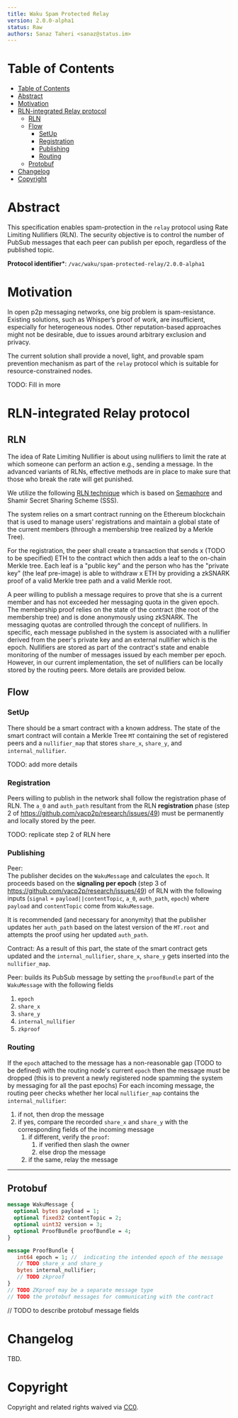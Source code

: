 ```yaml
---
title: Waku Spam Protected Relay
version: 2.0.0-alpha1
status: Raw
authors: Sanaz Taheri <sanaz@status.im>
---
```


# Table of Contents

- [Table of Contents](#table-of-contents)
- [Abstract](#abstract)
- [Motivation](#motivation)
- [RLN-integrated Relay protocol](#rln-integrated-relay-protocol)
  - [RLN](#rln)
  - [Flow](#flow)
    - [SetUp](#setup)
    - [Registration](#registration)
    - [Publishing](#publishing)
    - [Routing](#routing)
  - [Protobuf](#protobuf)
- [Changelog](#changelog)
- [Copyright](#copyright)

# Abstract

This specification enables spam-protection in the `relay` protocol using Rate Limiting Nullifiers (RLN). The security objective is to control the number of PubSub messages that each peer can publish per epoch, regardless of the published topic.


**Protocol identifier***: `/vac/waku/spam-protected-relay/2.0.0-alpha1`

# Motivation

In open p2p messaging networks, one big problem is spam-resistance. Existing solutions, such as Whisper’s proof of work, are insufficient, especially for heterogeneous nodes. Other reputation-based approaches might not be desirable, due to issues around arbitrary exclusion and privacy.

The current solution shall provide a novel, light, and provable spam prevention mechanism as part of the `relay` protocol which is suitable for resource-constrained nodes.

TODO: Fill in more


# RLN-integrated Relay protocol


## RLN

The idea of Rate Limiting Nullifier is about using nullifiers to limit the rate at which someone can perform an action e.g., sending a message. In the advanced variants of RLNs, effective methods are in place to make sure that those who break the rate will get punished. 

We utilize the following [RLN technique](https://hackmd.io/tMTLMYmTR5eynw2lwK9n1w?both)  which is based on [Semaphore](https://github.com/appliedzkp/semaphore/blob/master/spec/Semaphore%20Spec.pdf) and Shamir Secret Sharing Scheme (SSS). 

The system relies on a smart contract running on the Ethereum blockchain that is used to manage users' registrations and maintain a global state of the current members (through a membership tree realized by a Merkle Tree).

For the registration, the peer shall create a transaction that sends x (TODO to be specified) ETH to the contract which then adds a leaf to the on-chain Merkle tree. Each leaf is a "public key" and the person who has the "private key" (the leaf pre-image) is able to withdraw x ETH by providing a zkSNARK proof of a valid Merkle tree path and a valid Merkle root.

A peer willing to publish a message requires to prove that she is a current member and has not exceeded her messaging quota in the given epoch. The membership proof relies on the state of the contract (the root of the membership tree) and is done anonymously using zkSNARK. The messaging quotas are controlled through the concept of nullifiers. In specific, each message published in the system is associated with a nullifier derived from the peer's private key and an external nullifier which is the epoch. Nullifiers are stored as part of the contract's state and enable monitoring of the number of messages issued by each member per epoch. However, in our current implementation, the set of nullifiers can be locally stored by the routing peers. More details are provided below.
## Flow
### SetUp

There should be a smart contract with a known address.
The state of the smart contract will contain a Merkle Tree `MT` containing the set of registered peers and a `nullifier_map` that stores `share_x`, `share_y`, and `internal_nullifier`. 

TODO: add more details

### Registration

Peers willing to publish in the network shall follow the registration phase of RLN. 
The `a_0` and `auth_path` resultant from the RLN **registration** phase (step 2 of  https://github.com/vacp2p/research/issues/49) must be permanently and locally stored by the peer.

TODO: replicate step 2 of RLN here 

### Publishing

Peer:  
The publisher decides on the `WakuMessage` and calculates the `epoch`.
It proceeds based on the **signaling per epoch** (step 3 of  https://github.com/vacp2p/research/issues/49) of RLN with the following inputs (`signal` = `payload||contentTopic`, `a_0`, `auth_path`, `epoch`) where `payload` and `contentTopic` come from `WakuMessage`.

It is recommended (and necessary for anonymity) that the publisher updates her `auth_path` based on the latest version of the `MT.root` and attempts the proof using her updated `auth_path`.

Contract: 
As a result of this part, the state of the smart contract gets updated and the `internal_nullifier`, `share_x`, `share_y`  gets inserted into the `nullifier_map`.

Peer: 
builds its PubSub message by setting the `proofBundle` part of the `WakuMessage` with the following fields
1. `epoch` 
2. `share_x`
3. `share_y`
4. `internal_nullifier`
5. `zkproof`

### Routing

If the `epoch` attached to the message has a non-reasonable gap (TODO to be defined) with the routing node's current `epoch` then the message must be dropped (this is to prevent a newly registered node spamming the system by messaging for all the past epochs)
For each incoming message, the routing peer checks whether her local `nullifier_map` contains the `internal_nullifier`:
1. if not, then drop the message
2. if yes, compare the recorded `share_x` and `share_y` with the corresponding fields of the incoming message
     1. if different,  verify the `proof`:
        1. if verified then slash the owner
        2. else drop the message
     2. if the same, relay the message
-------

## Protobuf

```protobuf
message WakuMessage {
  optional bytes payload = 1;
  optional fixed32 contentTopic = 2;
  optional uint32 version = 3;
  optional ProofBundle proofBundle = 4;
}

message ProofBundle {
   int64 epoch = 1; //  indicating the intended epoch of the message
   // TODO share_x and share_y
   bytes internal_nullifier;
   // TODO zkproof
}
// TODO ZKproof may be a separate message type
// TODO the protobuf messages for communicating with the contract

```
// TODO to describe protobuf message fields






# Changelog

TBD.

# Copyright

Copyright and related rights waived via [CC0](https://creativecommons.org/publicdomain/zero/1.0/).
